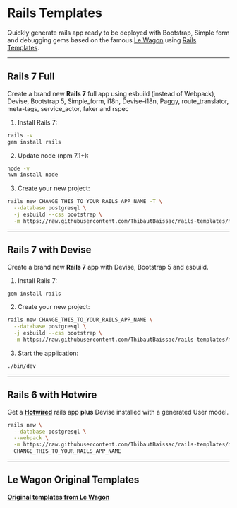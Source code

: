 # Rails Templates

Quickly generate rails app ready to be deployed with Bootstrap, Simple form and debugging gems based on the famous [Le Wagon](https://github.com/lewagon/rails-templates/) using [Rails Templates](http://guides.rubyonrails.org/rails_application_templates.html).


***
## Rails 7 Full

Create a brand new **Rails 7** full app using esbuild (instead of Webpack), Devise, Bootstrap 5, Simple_form, i18n, Devise-i18n, Paggy, route_translator, meta-tags, service_actor, faker and rspec

1. Install Rails 7:
```bash
rails -v
gem install rails
```

2. Update node (npm 7.1+):
```bash
node -v
nvm install node
```

3. Create your new project:
```bash
rails new CHANGE_THIS_TO_YOUR_RAILS_APP_NAME -T \
  --database postgresql \
  -j esbuild --css bootstrap \
  -m https://raw.githubusercontent.com/ThibautBaissac/rails-templates/master/rails_7_full.rb
```

***
## Rails 7 with Devise

Create a brand new **Rails 7** app with Devise, Bootstrap 5 and esbuild.

1. Install Rails 7:
```bash
gem install rails
```

2. Create your new project:
```bash
rails new CHANGE_THIS_TO_YOUR_RAILS_APP_NAME \
  --database postgresql \
  -j esbuild --css bootstrap \
  -m https://raw.githubusercontent.com/ThibautBaissac/rails-templates/master/rails_7.rb
```

3. Start the application:
```bash
./bin/dev
```

---
## Rails 6 with Hotwire

Get a [**Hotwired**](https://github.com/hotwired/hotwire-rails) rails app  **plus**  Devise installed with a generated User model.

```bash
rails new \
  --database postgresql \
  --webpack \
  -m https://raw.githubusercontent.com/ThibautBaissac/rails-templates/master/hotwire.rb \
  CHANGE_THIS_TO_YOUR_RAILS_APP_NAME
```

---
## Le Wagon Original Templates
[**Original templates from Le Wagon**](https://github.com/lewagon/rails-templates/)
